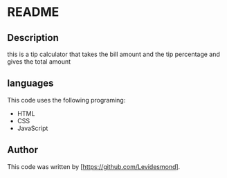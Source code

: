 # README

## Description

this is a tip calculator that takes the bill amount and the tip percentage and gives the total amount

## languages

This code uses the following programing:

- HTML
- CSS
- JavaScript

## Author

This code was written by [https://github.com/Levidesmond].
